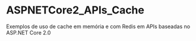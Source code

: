 # ASPNETCore2_APIs_Cache
Exemplos de uso de cache em memória e com Redis em APIs baseadas no ASP.NET Core 2.0
